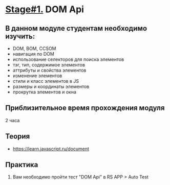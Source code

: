 # [Stage#1.](../../) DOM Api
## В данном модуле студентам необходимо изучить:
- DOM, BOM, CCSOM
- навигация по DOM
- использование селекторов для поиска элементов
- тэг, тип, содержимое элементов
- аттрибуты и свойства элементов
- изменение элементов
- стили и класс элементов в JS
- размеры и координаты элементов
- прокрутка элементов и окна

## Приблизительное время прохождения модуля
2 часа

## Теория 
- https://learn.javascript.ru/document

## Практика 
1. Вам необходимо пройти тест "DOM Api" в RS APP > Auto Test
